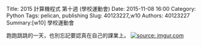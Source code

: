 Title: 2015 計算機程式 第十週  (學校運動會)
Date: 2015-11-08 16:00
Category: Python
Tags: pelican, publishing
Slug: 40123227_w10
Authors: 40123227
Summary:[w10] 學校運動會


跑跑跳跳的一天，也別忘記要認真在自己的課業上。
<a href="http://imgur.com/guBDGR7"><img src="http://i.imgur.com/guBDGR7.jpg" title="source: imgur.com" />